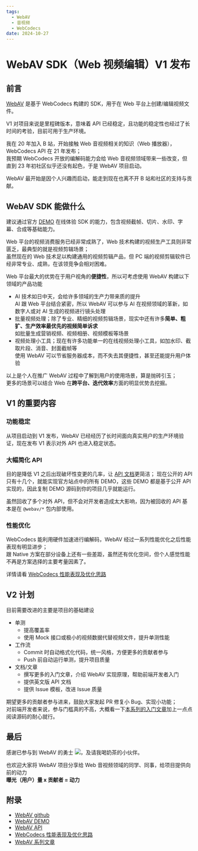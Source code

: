```yaml
---
tags:
  - WebAV
  - 音视频
  - WebCodecs
date: 2024-10-27
---
```


# WebAV SDK（Web 视频编辑）V1 发布

## 前言

[WebAV][1] 是基于 WebCodecs 构建的 SDK，用于在 Web 平台上创建/编辑视频文件。

V1 对项目来说是里程碑版本，意味着 API 已经稳定，且功能的稳定性也经过了长时间的考验，目前可用于生产环境。

我在 20 年加入 B 站，开始接触 Web 音视频相关的知识（Web 播放器）， WebCodecs API 在 21 年发布；  
我预期 WebCodecs 开放的编解码能力会给 Web 音视频领域带来一些改变，但直到 23 年初社区似乎还没有起色，于是 WebAV 项目启动。

WebAV 最开始是因个人兴趣而启动，能走到现在也离不开 B 站和社区的支持与贡献。

## WebAV SDK 能做什么

建议通过官方 [DEMO][2] 在线体验 SDK 的能力，包含视频截帧、切片、水印、字幕、合成等基础能力。

Web 平台的视频消费服务已经非常成熟了，Web 技术构建的视频生产工具则非常匮乏，最典型的就是视频剪辑场景；  
虽然现在的 Web 技术足以构建通用的视频剪辑产品，但 PC 端的视频剪辑软件已经非常专业、成熟，在该领竞争会相对困难。

Web 平台最大的优势在于用户视角的**便捷性**，所以可考虑使用 WebAV 构建以下领域的产品功能

- AI 技术如日中天，会给许多领域的生产力带来质的提升  
  AI 跟 Web 平台结合紧密，所以 WebAV 可以参与 AI 在视频领域的革新，如数字人或对 AI 生成的视频进行镜头处理
- 批量视频处理；除了专业、精细的视频剪辑场景，现实中还有许多**简单、粗犷、生产效率最优先的视频简单诉求**  
  如批量生成营销视频、视频相册、视频模板等场景
- 视频处理小工具；现在有许多功能单一的在线视频处理小工具，如加水印、截取片段、消音、封面截帧等  
  使用 WebAV 可以节省服务器成本，而不失去其便捷性，甚至还能提升用户体验

以上是个人在推广 WebAV 过程中了解到用户的使用场景，算是抛砖引玉；  
更多的场景可以结合 Web 在**跨平台、迭代效率**方面的明显优势去挖掘。

## V1 的重要内容

### 功能稳定

从项目启动到 V1 发布，WebAV 已经经历了长时间面向真实用户的生产环境验证，现在发布 V1 表示对外 API 也进入稳定状态。

### 大幅简化 API

目的是降低 V1 之后出现破坏性变更的几率，让 [API 文档][3]更简洁；
现在公开的 API 只有十几个，就能实现官方站点中的所有 DEMO，这些 DEMO 都是基于公开 API 实现的，因此复制 DEMO 源码到你的项目几乎就能运行。

虽然回收了多个对外 API，但不会对开发者造成太大影响，因为被回收的 API 基本是在 `@webav/*` 包内部使用。

### 性能优化

WebCodecs 能利用硬件加速进行编解码，WebAV 经过一系列性能优化之后性能表现有明显进步；  
跟 Native 方案在部分设备上还有一些差距，虽然还有优化空间，但个人感觉性能不再是方案选择的主要考量因素了。

详情请看 [WebCodecs 性能表现及优化思路][4]

## V2 计划

目前需要改进的主要是项目的基础建设

- 单测
  - 提高覆盖率
  - 使用 Mock 接口或极小的视频数据代替视频文件，提升单测性能
- 工作流
  - Commit 时自动格式化代码，统一风格，方便更多的贡献者参与
  - Push 前自动运行单测，提升项目质量
- 文档/文章
  - 撰写更多的入门文章，介绍 WebAV 实现原理，帮助前端开发者入门
  - 提供英文版 API 文档
  - 提供 Issue 模板，改进 Issue 质量

期望更多的贡献者参与进来，鼓励大家发起 PR 修复小 Bug、实现小功能；  
对前端开发者来说，参与门槛真的不高，大概看一下[本系列的入门文章][5]加上一点点阅读源码的耐心就行。

## 最后

感谢已参与到 WebAV 的勇士 <a href="https://github.com/bilibili/WebAV/graphs/contributors"><img src="https://img.shields.io/github/contributors/bilibili/WebAV
"/></a>，及请我喝奶茶的小伙伴。

也欢迎大家将 WebAV 项目分享给 Web 音视频领域的同学、同事，给项目提供向前的动力  
**曝光（用户）量 x 贡献者 = 动力**

## 附录

- [WebAV github][1]
- [WebAV DEMO][2]
- [WebAV API][3]
- [WebCodecs 性能表现及优化思路][4]
- [WebAV 系列文章][5]

[1]: https://github.com/bilibili/WebAV
[2]: https://bilibili.github.io/WebAV/demo
[3]: https://bilibili.github.io/WebAV/api
[4]: https://hughfenghen.github.io/posts/2024/07/27/webcodecs-performance-benchmark/
[5]: https://hughfenghen.github.io/tag/WebAV/
